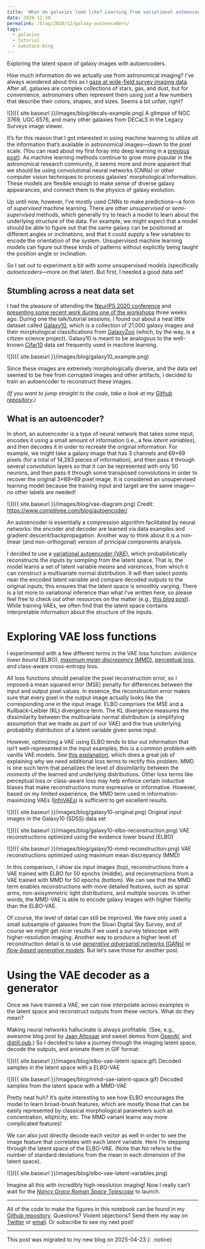 ```yaml
---
title: 'What do galaxies look like? Learning from variational autoencoders'
date: 2020-12-30
permalink: /blog/2020/12/galaxy-autoencoders/
tags:
  - galaxies
  - tutorial
  - substack-blog
---
```


Exploring the latent space of galaxy images with autoencoders.


How much information do we actually use from astronomical imaging? I’ve always wondered about this as I [gaze at wide-field survey imaging data](https://www.legacysurvey.org/viewer/). After all, galaxies are complex collections of stars, gas, and dust, but for convenience, astronomers often represent them using just a few numbers that describe their colors, shapes, and sizes. Seems a bit unfair, right?

![]({{ site.baseurl }}/images/blog/decals-example.png)
A glimpse of NGC 3769, UGC 6576, and many other galaxies from DECaLS in the Legacy Surveys image viewer.

It’s for this reason that I got interested in using machine learning to utilize *all* the information that’s available in astronomical images—down to the pixel scale. (You can read about my first foray into deep learning in a [previous post](https://jwuphysics.github.io/blog/2020/05/exploring-galaxies-with-deep-learning/)). As machine learning methods continue to grow more popular in the astronomical research community, it seems more and more apparent that we should be using convolutional neural networks (CNNs) or other computer vision techniques to process galaxies’ morphological information. These models are flexible enough to make sense of diverse galaxy appearances, and connect them to the physics of galaxy evolution.

Up until now, however, I’ve mostly used CNNs to make predictions—a form of *supervised* machine learning. There are other *unsupervised* or *semi-supervised* methods, which generally try to teach a model to learn about the underlying structure of the data. For example, we might expect that a model should be able to figure out that the same galaxy can be positioned at different angles or inclinations, and that it could supply a few variables to encode the orientation of the system. Unsupervised machine learning models can figure out these kinds of patterns without explicitly being taught the position angle or inclination.

So I set out to experiment a bit with some unsupervised models (specifically *autoencoders*—more on that later). But first, I needed a good data set!

## Stumbling across a neat data set

I had the pleasure of attending the [NeurIPS 2020 conference](https://neurips.cc/) and [presenting some recent work during one of the workshops](https://ml4physicalsciences.github.io/2020/) three weeks ago. During one the talk/tutorial sessions, I found out about a neat little dataset called [Galaxy10](https://astronn.readthedocs.io/en/latest/galaxy10.html), which is a collection of 21,000 galaxy images and their morphological classifications from [GalaxyZoo](https://data.galaxyzoo.org/) (which, by the way, is a citizen science project). Galaxy10 is meant to be analogous to the well-known [Cifar10](https://www.cs.toronto.edu/~kriz/cifar.html) data set frequently used in machine learning.

![]({{ site.baseurl }}/images/blog/galaxy10_example.png)

Since these images are extremely morphologically diverse, and the data set seemed to be free from corrupted images and other artifacts, I decided to train an autoencoder to reconstruct these images.

*(If you want to jump straight to the code, take a look at my [Github repository](https://github.com/jwuphysics/galaxy-autoencoders).)*

## What is an autoencoder?

In short, an autoencoder is a type of neural network that takes some input, encodes it using a small amount of information (i.e., a few *latent variables*), and then decodes it in order to recreate the original information. For example, we might take a galaxy image that has 3 channels and 69×69 pixels (for a total of 14,283 pieces of information), and then pass it through several convolution layers so that it can be represented with only 50 neurons, and then pass it through some transposed convolutions in order to recover the original 3×69×69 pixel image. It is considered an unsupervised learning model because the training input and target are the same image—no other labels are needed!

![]({{ site.baseurl }}/images/blog/vae-diagram.png)
Credit: https://www.compthree.com/blog/autoencoder/

An autoencoder is essentially a compression algorithm facilitated by neural networks: the encoder and decoder are learned via data examples and gradient descent/backpropagation. Another way to think about it is a non-linear (and non-orthogonal) version of principal components analysis.

I decided to use a [variational autoencoder (VAE)](https://arxiv.org/abs/1312.6114), which probabilistically reconstructs the inputs by *sampling* from the latent space. That is, the model learns a set of latent variable *means* and *variances*, from which it can construct a multivariate normal distribution. It will then select points near the encoded latent variable and compare decoded outputs to the original inputs; this ensures that the latent space is smoothly varying. There is a lot more to variational inference than what I’ve written here, so please feel free to check out other resources on the matter (e.g., [this blog post](https://wiseodd.github.io/techblog/2016/12/10/variational-autoencoder/)). While training VAEs, we often find that the latent space contains interpretable information about the structure of the inputs.

# Exploring VAE loss functions

I experimented with a few different terms in the VAE loss function: *evidence lower bound* (ELBO), [*maximum mean discrepancy*](https://proceedings.neurips.cc/paper/2006/file/e9fb2eda3d9c55a0d89c98d6c54b5b3e-Paper.pdf)[ (MMD)](https://proceedings.neurips.cc/paper/2006/file/e9fb2eda3d9c55a0d89c98d6c54b5b3e-Paper.pdf), [perceptual loss](https://cs.stanford.edu/people/jcjohns/eccv16/), and class-aware cross-entropy loss.

All loss functions should penalize the pixel reconstruction error, so I imposed a mean squared error (MSE) penalty for differences between the input and output pixel values. In essence, the reconstruction error makes sure that every pixel in the output image actually looks like the corresponding one in the input image. ELBO comprises the MSE and a Kullback–Leibler (KL) divergence term. The KL divergence measures the dissimilarity between the multivariate normal distribution (a simplifying assumption that we made as part of our VAE) and the true underlying probability distribution of a latent variable given some input.

However, optimizing a VAE using ELBO tends to blur out information that isn’t well-represented in the input examples; this is a common problem with vanilla VAE models. See [this explanation](https://ermongroup.github.io/blog/a-tutorial-on-mmd-variational-autoencoders/), which does a great job of explaining why we need additional loss terms to rectify this problem. MMD is one such term that penalizes the level of dissimilarity between the *moments* of the learned and underlying distributions. Other loss terms like perceptual loss or class-aware loss may help enforce certain inductive biases that make reconstructions more expressive or informative. However, based on my limited experience, the MMD term used in information-maximizing VAEs ([InfoVAEs](https://arxiv.org/abs/1706.02262)) is sufficient to get excellent results.

![]({{ site.baseurl }}/images/blog/galaxy10-original.png)
Original input images in the Galaxy10 (SDSS) data set

![]({{ site.baseurl }}/images/blog/galaxy10-elbo-reconstruction.png)
VAE reconstructions optimized using the evidence lower bound (ELBO)

![]({{ site.baseurl }}/images/blog/galaxy10-mmd-reconstruction.png)
VAE reconstructions optimized using maximum mean discrepancy (MMD)

In this comparison, I show six input images (top), reconstructions from a VAE trained with ELBO for 50 epochs (middle), and reconstructions from a VAE trained with MMD for 50 epochs (bottom). We can see that the MMD term enables reconstructions with more detailed features, such as spiral arms, non-axisymmetric light distributions, and multiple sources. In other words, the MMD-VAE is able to encode galaxy images with higher fidelity than the ELBO-VAE.

Of course, the level of detail can still be improved. We have only used a small subsample of galaxies from the Sloan Digital Sky Survey, and of course we might get nicer results if we used a survey telescope with higher-resolution imaging. Another way to produce a higher level of reconstruction detail is to use [*generative adversarial networks*](https://papers.nips.cc/paper/2014/file/5ca3e9b122f61f8f06494c97b1afccf3-Paper.pdf)[ (GANs)](https://papers.nips.cc/paper/2014/file/5ca3e9b122f61f8f06494c97b1afccf3-Paper.pdf) or [*flow-based generative models*](https://openai.com/blog/glow/). But let’s save those for another post.

# Using the VAE decoder as a generator

Once we have trained a VAE, we can now interpolate across examples in the latent space and reconstruct outputs from these vectors. What do they mean?

Making neural networks hallucinate is always profitable. (See, e.g., awesome blog post by [Jaan Altosaar](https://jaan.io/what-is-variational-autoencoder-vae-tutorial/) and sweet demos from [OpenAI](https://openai.com/blog/), and [distill.pub](https://distill.pub/).) So I decided to take a journey through the imaging latent space, decode the outputs, and animate them in GIF format:

![]({{ site.baseurl }}/images/blog/elbo-vae-latent-space.gif)
Decoded samples in the latent space with a ELBO-VAE

![]({{ site.baseurl }}/images/blog/mmd-vae-latent-space.gif)
Decoded samples from the latent space with a MMD-VAE

Pretty neat huh? It’s quite interesting to see how ELBO encourages the model to learn broad-brush features, which are mostly those that can be easily represented by classical morphological parameters such as concentration, ellipticity, etc. The MMD variant learns way more complicated features!

We can also just directly decode each vector as well in order to see the image feature that correlates with each latent variable. Here I’m stepping through the latent space of the ELBO-VAE. (Note that *N*σ refers to the number of standard deviations from the mean in each dimension of the latent space).

![]({{ site.baseurl }}/images/blog/elbo-vae-latent-variables.png)

Imagine all this with incredibly high-resolution imaging! Now I really can’t wait for the [*Nancy Grace Roman Space Telescope*](https://www.stsci.edu/roman) to launch.

---

All of the code to make the figures in this notebook can be found in my [Github repository](https://github.com/jwuphysics/galaxy-autoencoders). Questions? Violent objections? Send them my way on [Twitter](https://twitter.com/jwuphysics) or [email](mailto:jowu@stsci.edu). Or subscribe to see my next post!

---

This post was migrated to my new blog on 2025-04-23
{: .notice}
